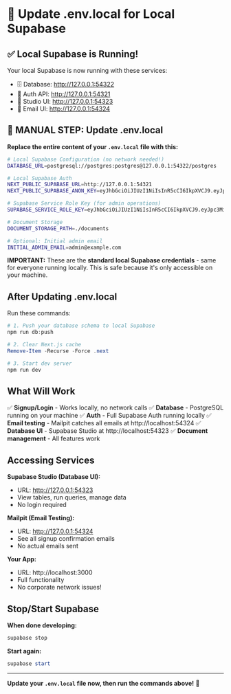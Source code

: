 # 🔧 Update .env.local for Local Supabase

## ✅ Local Supabase is Running!

Your local Supabase is now running with these services:
- 🗄️ Database: http://127.0.0.1:54322
- 🔑 Auth API: http://127.0.0.1:54321
- 🎨 Studio UI: http://127.0.0.1:54323
- 📧 Email UI: http://127.0.0.1:54324

## 📝 MANUAL STEP: Update .env.local

**Replace the entire content of your `.env.local` file with this:**

```bash
# Local Supabase Configuration (no network needed!)
DATABASE_URL=postgresql://postgres:postgres@127.0.0.1:54322/postgres

# Local Supabase Auth
NEXT_PUBLIC_SUPABASE_URL=http://127.0.0.1:54321
NEXT_PUBLIC_SUPABASE_ANON_KEY=eyJhbGciOiJIUzI1NiIsInR5cCI6IkpXVCJ9.eyJpc3MiOiJzdXBhYmFzZS1kZW1vIiwicm9sZSI6ImFub24iLCJleHAiOjE5ODM4MTI5OTZ9.CRXP1A7WOeoJeXxjNni43kdQwgnWNReilDMblYTn_I0

# Supabase Service Role Key (for admin operations)
SUPABASE_SERVICE_ROLE_KEY=eyJhbGciOiJIUzI1NiIsInR5cCI6IkpXVCJ9.eyJpc3MiOiJzdXBhYmFzZS1kZW1vIiwicm9sZSI6InNlcnZpY2Vfcm9sZSIsImV4cCI6MTk4MzgxMjk5Nn0.EGIM96RAZx35lJzdJsyH-qQwv8Hdp7fsn3W0YpN81IU

# Document Storage
DOCUMENT_STORAGE_PATH=./documents

# Optional: Initial admin email
INITIAL_ADMIN_EMAIL=admin@example.com
```

**IMPORTANT:** These are the **standard local Supabase credentials** - same for everyone running locally. This is safe because it's only accessible on your machine.

## After Updating .env.local

Run these commands:

```powershell
# 1. Push your database schema to local Supabase
npm run db:push

# 2. Clear Next.js cache
Remove-Item -Recurse -Force .next

# 3. Start dev server
npm run dev
```

## What Will Work

✅ **Signup/Login** - Works locally, no network calls
✅ **Database** - PostgreSQL running on your machine
✅ **Auth** - Full Supabase Auth running locally
✅ **Email testing** - Mailpit catches all emails at http://localhost:54324
✅ **Database UI** - Supabase Studio at http://localhost:54323
✅ **Document management** - All features work

## Accessing Services

**Supabase Studio (Database UI):**
- URL: http://127.0.0.1:54323
- View tables, run queries, manage data
- No login required

**Mailpit (Email Testing):**
- URL: http://127.0.0.1:54324
- See all signup confirmation emails
- No actual emails sent

**Your App:**
- URL: http://localhost:3000
- Full functionality
- No corporate network issues!

## Stop/Start Supabase

**When done developing:**
```powershell
supabase stop
```

**Start again:**
```powershell
supabase start
```

---

**Update your `.env.local` file now, then run the commands above!** 🚀

